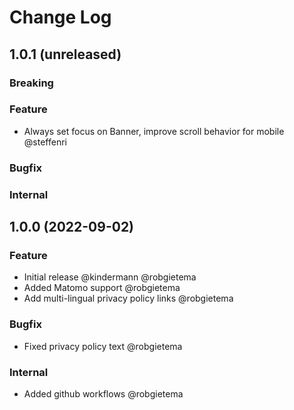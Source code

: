 # Change Log

## 1.0.1 (unreleased)

### Breaking

### Feature

- Always set focus on Banner, improve scroll behavior for mobile @steffenri

### Bugfix

### Internal

## 1.0.0 (2022-09-02)

### Feature

- Initial release @kindermann @robgietema
- Added Matomo support @robgietema
- Add multi-lingual privacy policy links @robgietema

### Bugfix

- Fixed privacy policy text @robgietema

### Internal

- Added github workflows @robgietema
